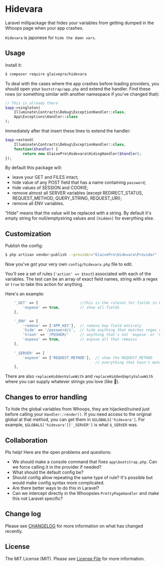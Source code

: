 # Hidevara

Laravel millipackage that hides your variables from getting dumped in the Whoops page when your app crashes.

`Hidevara` is japonese for `hide the damn vars`.

## Usage

Install it:

``` bash
$ composer require glaivepro/hidevara
```

To deal with the cases where the app crashes before loading providers, you should open your `bootstrap/app.php` and extend the handler. Find these rows (or something similar with another namespace if you've changed that):
```php
// This is already there
$app->singleton(
    Illuminate\Contracts\Debug\ExceptionHandler::class,
    App\Exceptions\Handler::class
);
```

Immediately after that insert these lines to extend the handler:
```php
$app->extend(
	Illuminate\Contracts\Debug\ExceptionHandler::class,
	function($handler) {
		return new GlaivePro\Hidevara\HidingHandler($handler);
});
```

By default this package will:

- leave your GET and FILES intact;
- hide value of any POST field that has a name containing `password`;
- hide values of SESSION and COOKIE;
- remove almost all SERVER variables (except REDIRECT_STATUS, REQUEST_METHOD, QUERY_STRING, REQUEST_URI);
- remove all ENV variables.

"Hide" means that the value will be replaced with a string. By default it's empty string for null/emptystring values and `[hidden]` for everything else.

## Customization

Publish the config:

``` bash
$ php artisan vendor:publish --provider="GlaivePro\Hidevara\Provider"
```

Now you've got your very own `config/hidevara.php` file to edit. 

You'll see a set of rules (`'action' => $test`) associated with each of the variables. The test can be an array of exact field names, string with a regex or `true` to take this action for anything.

Here's an example:

```php
	'_GET' => [                   //this is the ruleset for fields in GET
		'expose' => true,         // show all fields
	],

	'_ENV' => [
		'remove' => ['APP_KEY'],  // remove key field entirely
		'hide' => '/password/i',  // hide anything that matches regex contains password
		'trash' => '/PUSHER/'     // anything that's not 'expose' or 'hide' will remove matched fields
		'expose' => true,         // expose all that remains
	],
	
	'_SERVER' => [
		'expose' => ['REQUEST_METHOD'],  // show the REQUEST_METHOD
		                                 // everything that hasn't matched a rule will be removed
	],
```

There are also `replaceHiddenValueWith` and `replaceHiddenEmptyValueWith` where you can supply whatever strings you love (like 🍑).

## Changes to error handling

To hide the global variables from Whoops, they are hijacked/ruined just before calling your `Handler::render()`. If you need access to the original global at that method, you can get them in `$GLOBALS['hidevara']`. For example, `$GLOBALS['hidevara']['_SERVER']` is what `$_SERVER` was.

## Collaboration

Pls help! Here are the open problems and questions:

- We should make a console command that fixes `app\bootstrap.php`. Can we force calling it in the provider if needed?
- What should the default config be?
- Should config allow repeating the same type of rule? It's possible but would make config syntax more complicated.
- Are there better ways to do this in Laravel? 
- Can we intercept directly in the Whoopsies `PrettyPageHandler` and make this not Laravel specific?

## Change log

Please see [CHANGELOG](CHANGELOG.md) for more information on what has changed recently.

## License

The MIT License (MIT). Please see [License File](LICENSE.md) for more information.

[link-packagist]: https://packagist.org/packages/GlaivePro/Ajaxable
[link-author]: https://github.com/tontonsb
[link-contributors]: ../../contributors
